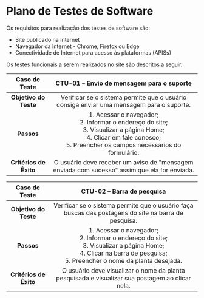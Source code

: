 # Plano de Testes de Software

Os requisitos para realização dos testes de software são:

- Site publicado na Internet
- Navegador da Internet - Chrome, Firefox ou Edge
- Conectividade de Internet para acesso às plataformas (APISs)

Os testes funcionais a serem realizados no site são descritos a seguir.

| **Caso de Teste** 	| **CTU-01 – Envio de mensagem para o suporte** 	|
|:---:	|:---:	|
| **Objetivo do Teste** 	| Verificar se o sistema permite que o usuário consiga enviar uma mensagem para o suporte. 	|
| **Passos** 	| 1. Acessar o navegador; <br>2. Informar o endereço do site;<br>3. Visualizar a página Home;<br>4. Clicar em fale conosco;<br> 5. Preencher os campos necessários do formulário. 	|
| **Critérios de Êxito** 	| O usuário deve receber um aviso de "mensagem enviada com sucesso" assim que ela for enviada. |

| **Caso de Teste** 	| **CTU-02 – Barra de pesquisa**	|
|:---:	|:---:	|
| **Objetivo do Teste** 	| Verificar se o sistema permite que o usuário faça buscas das postagens do site na barra de pesquisa. 	|
| **Passos** 	| 1. Acessar o navegador; <br>2. Informar o endereço do site;<br>3. Visualizar a página Home;<br>4. Clicar na barra de pesquisa;<br> 5. Preencher o nome da planta desejada. 	|
| **Critérios de Êxito** 	| O usuário deve visualizar o nome da planta pesquisada e visualizar sua postagem ao clicar nela. |
